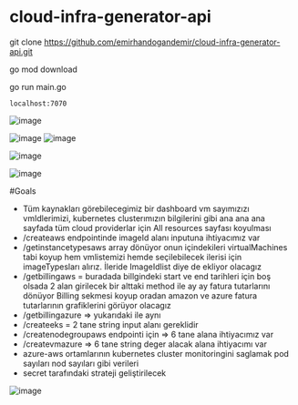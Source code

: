 # cloud-infra-generator-api

git clone https://github.com/emirhandogandemir/cloud-infra-generator-api.git

go mod download

go run main.go

`localhost:7070`

![image](https://github.com/emirhandogandemir/cloud-infra-generator-api/assets/74687192/b91d1b32-fff3-4f1f-9247-516c54cea731)

![image](https://github.com/emirhandogandemir/cloud-infra-generator-api/assets/74687192/b59b7d63-4def-486a-b3d5-50601d97d192)
![image](https://github.com/emirhandogandemir/cloud-infra-generator-api/assets/74687192/8933554c-a7e2-42b1-a735-ef2d04370606)

![image](https://github.com/emirhandogandemir/cloud-infra-generator-api/assets/74687192/93cfc381-91d3-4943-8822-f554f6b1340f)

![image](https://github.com/emirhandogandemir/cloud-infra-generator-api/assets/74687192/ad034d23-b6e3-4bb2-89d0-e18fcb6ce3a7)


#Goals
- Tüm kaynakları görebilecegimiz bir dashboard vm sayımızızı vmIdlerimizi, kubernetes clusterımızın bilgilerini gibi ana ana ana sayfada tüm cloud providerlar için All resources sayfası koyulması
- /createaws endpointinde imageId alanı inputuna ihtiyacımız var
- /getinstancetypesaws array dönüyor onun içindekileri virtualMachines tabi koyup hem vmlistemizi hemde seçilebilecek ilerisi için imageTypesları alırız. İleride ImageIdlist diye de ekliyor olacagız
- /getbillingaws = buradada billgindeki start ve end tarihleri için boş olsada 2 alan girilecek bir alttaki method ile ay ay fatura tutarlarını dönüyor Billing sekmesi koyup oradan amazon ve azure fatura tutarlarının    grafiklerini görüyor olacagız
- /getbillingazure => yukarıdaki ile aynı
- /createeks = 2 tane string input alanı gereklidir
- /createnodegroupaws endpointi için => 6 tane alana ihtiyacımız var
- /createvmazure => 6 tane string deger alacak alana ihtiyacımı var
- azure-aws ortamlarının kubernetes cluster monitoringini saglamak pod sayıları nod sayıları gibi verileri
- secret tarafındaki strateji geliştirilecek

![image](https://github.com/emirhandogandemir/cloud-infra-generator-api/assets/74687192/4edaddf8-6565-4cf2-8b95-98eab593d11e)
